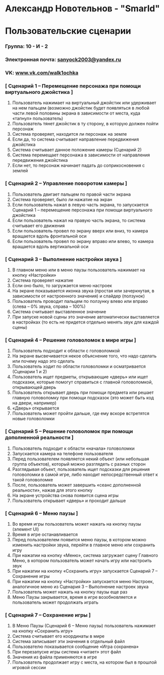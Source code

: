 # Александр Новотельнов - "Smarld"
# Пользовательские сценарии

### Группа: 10 - И - 2
### Электронная почта: sanyock2003@yandex.ru
### VK: www.vk.com/walk1ochka


### [ Сценарий 1 – Перемещение персонажа при помощи виртуального джойстика ]

1. Пользователь нажимает на виртуальный джойстик или удерживает на нем пальцем (возможно джойстик будет появляться в любой части левой половины экрана в зависимости от места, куда «тапнул» пользователь)
2. Пользователь тянет джойстик в ту сторону, в которую должен пойти персонаж
3. Система проверяет, находится ли персонаж на земле
4. Если да, то система считывает направление передвижения джойстика 
5. Система считывает данное положение камеры (Сценарий 2)
6. Система перемещает персонажа в зависимости от направления передвижения джойстика
7. Если нет, то персонаж начинает падать до соприкосновения с землей

### [ Сценарий 2 – Управление поворотом камеры ]

1. Пользователь двигает пальцем по правой части экрана
2. Система проверяет, было ли нажатие на экран
3. Если пользователь нажал в левую часть экрана, то запускается Сценарий 1 – перемещение персонажа при помощи виртуального джойстика
4. Если пользователь нажал на правую часть экрана, то система считывает его движения
5. Если пользователь провел по экрану вверх или вниз, то камера вращается вдоль фронтальной оси
6. Если пользователь провел по экрану вправо или влево, то камера вращается вдоль вертикальной оси

### [ Сценарий 3 – Выполнение настройки звука ]

1. В главном меню или в меню паузы пользователь нажимает на кнопку «Настройки»
2. Система проверяет нажатие
3. Если оно было, то загружается меню настроек
4. На экране показывается иконка звука (простая или зачеркнутая, в зависимости от настроенного значения) и слайдер (ползунок)
5. Пользователь проводит пальцем по ползунку влево или вправо (слева – 0% звука, справа – 100%)
6. Система считывает выставленное значение
7. При запуске новой сцены это значение автоматически выставляется в настройках (то есть не придется отдельно менять звук для каждой сцены)

### [ Сценарий 4 – Решение головоломок в мире игры ]

1. Пользователь подходит к области с головоломкой
2. На экране высвечивается некое объяснение того, что надо сделать или почему надо это сделать
3. Пользователь ходит по области головоломки и осматривается (Сценарии 1 и 2)
4. Пользователь ищет предметы, открывающие «дверь» или ищет подсказки, которые помогут справиться с главной головоломкой, открывающей дверь
5. Пользователь открывает дверь при помощи предмета или решает главную головоломку при помощи подсказок (это может быть код на двери, например)
6. «Дверь» открывается
7. Пользователь может пройти дальше, где ему вскоре встретятся новые головоломки

### [ Сценарий 5 – Решение головоломок при помощи дополненной реальности ]

1. Пользователь подходит к области «начала» головоломки
2. Запускается камера на телефоне пользователя
3. Перед пользователем появляется некий объект (или небольшая группа объектов), который можно разглядеть с разных сторон
4. Разглядывая объект, пользователь ищет подсказки для решения головоломки в самой игре, либо находит непосредственный ответ к такой головоломке
5. После, пользователь может завершить «сеанс дополненной реальности», нажав для этого кнопку
6. На экране устройства снова появится сцена игры
7. Пользователь открывает «дверь» и проходит дальше

### [ Сценарий 6 – Меню паузы ]

1. Во время игры пользователь может нажать на кнопку паузы (элемент UI)
2. Время в игре останавливается
3. Перед пользователем появится меню паузы, в котором можно изменить настройки звука, перейти в главное меню или сохранить игру
4. При нажатии на кнопку «Меню», система загружает сцену Главного Меню, в котором пользователь может начать игру или настроить звук
5. При нажатии на кнопку «Сохранить игру» запускается Сценарий 7 – Сохранение игры
6. При нажатии на кнопку «Настройки» запускается меню Настроек, аналогичное меню из Сценария 3 – Выполнение настроек звука
7. Пользователь может нажать на кнопку паузы еще раз
8. Меню Паузы закрывается, время в игре возобновляется и пользователь может продолжать играть



### [ Сценарий 7 – Сохранение игры ]

1. В Меню Паузы (Сценарий 6 – Меню паузы) пользователь нажимает на кнопку «Сохранить игру»
2. Система считывает его координаты в мире 
3. Система записывает эти значения в отдельный файл
4. Пользователю показывается сообщение «Игра сохранена»
5. При перезапуске игры система «читает» этот файл
6. Значения из файла применяются в игре
7. Пользователь продолжает игру с места, на котором был в прошлой игровой сессии
